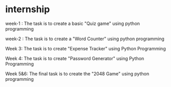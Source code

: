 # internship
week-1 :
The task is to create a basic "Quiz game" using python programming
















































week-2 :
The task is to create a "Word Counter" using python programming






































Week 3: The task is to create "Expense Tracker" using Python Programming








































Week 4: The task is to create "Password Generator" using Python Programming

























Week 5&6: The final task is to create the "2048 Game" using python programming

